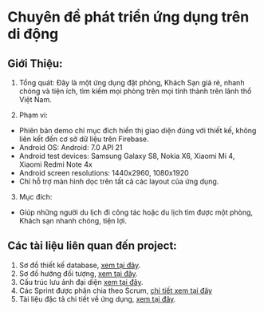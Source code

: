 # Chuyên đề phát triển ứng dụng trên di động 
## Giới Thiệu:

1. Tổng quát:
Đây là một ứng dụng đặt phòng, Khách Sạn giá rẻ, nhanh chóng và tiện ích, tìm kiếm mọi phòng
trên mọi tỉnh thành trên lãnh thổ Việt Nam.

2. Phạm vi:
- Phiên bản demo chỉ mục đích hiển thị giao diện đúng với thiết kế, không liên kết đến cơ sở
dữ liệu trên Firebase.
- Android OS: Android: 7.0 API 21
- Android test devices: Samsung Galaxy S8, Nokia X6, Xiaomi Mi 4, Xiaomi Redmi Note 4x
- Android screen resolutions: 1440x2960, 1080x1920
- Chỉ hỗ trợ màn hình dọc trên tất cả các layout của ứng dụng.

3. Mục đích:
- Giúp những người du lịch đi công tác hoặc du lịch tìm được một phòng, Khách sạn nhanh
chóng, tiện lợi.


## Các tài liệu liên quan đến project:
1. Sơ đồ thiết kế database, [xem tại đây](https://drive.google.com/file/d/1fYBXzoRuphOkvnVgEuhwnqWxrbM8qlBU/view?usp=sharing).
2. Sơ đồ hướng đối tượng, [xem tại đây](https://drive.google.com/file/d/1tHwi1EROW0VK2_61WldQIDc5vcMyldm6/view?usp=sharing).
3. Cấu trúc lưu ảnh đại diện [xem tại đây](https://drive.google.com/file/d/1UkH_dtrgjVhpem7Z9j43Q0gx_cy9OKDf/view?usp=sharing).
4. Các Sprint được phân chia theo Scrum, [chi tiết xem tại đây](https://drive.google.com/drive/folders/1PSSy11upv13r5zM66j6TAF7IV1lbFRfE?usp=sharing) 
4. Tài liệu đặc tả chi tiết về ứng dụng, [xem tại đây](https://drive.google.com/file/d/1c9GvzBEcIwcD52gisfiL8xsBpkzOfkQ7/view?usp=sharing).


